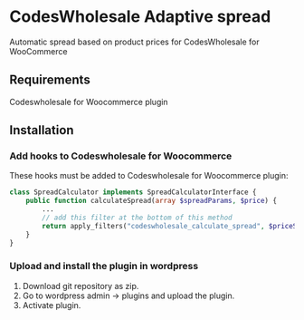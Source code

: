 # CodesWholesale Adaptive spread
Automatic spread based on product prices for CodesWholesale for WooCommerce

## Requirements
Codeswholesale for Woocommerce plugin

## Installation
### Add hooks to Codeswholesale for Woocommerce
These hooks must be added to Codeswholesale for Woocommerce plugin:

```php
class SpreadCalculator implements SpreadCalculatorInterface {
    public function calculateSpread(array $spreadParams, $price) {
        ...
        // add this filter at the bottom of this method
        return apply_filters("codeswholesale_calculate_spread", $priceSpread, $price);
    }
}

```

### Upload and install the plugin in wordpress
1. Download git repository as zip.
2. Go to wordpress admin -> plugins and upload the plugin.
3. Activate plugin.
